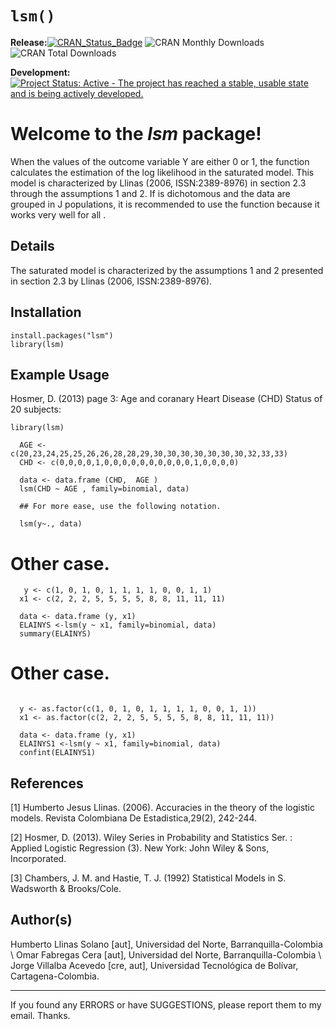 
# `lsm()`

<!-- badges: start -->

**Release:**[![CRAN\_Status\_Badge](https://www.r-pkg.org/badges/version/lsm)](https://cran.r-project.org/package=lsm) ![CRAN Monthly Downloads](https://cranlogs.r-pkg.org/badges/last-month/lsm) ![CRAN
Total Downloads](https://cranlogs.r-pkg.org/badges/grand-total/lsm)


**Development:** [![Project Status: Active - The project has reached a
stable, usable state and is being actively
developed.](https://www.repostatus.org/badges/latest/active.svg)](https://www.repostatus.org/#active)

<!-- badges: end -->


Welcome to the *lsm* package!
=============================

When the values of the outcome variable Y are either 0 or 1, the function calculates the estimation of the log likelihood in the saturated model. This model is characterized by Llinas (2006, ISSN:2389-8976) in section 2.3 through the assumptions 1 and 2. If is dichotomous and the data are grouped in J populations, it is recommended to use the function because it works very well for all .

Details
-------

The saturated model is characterized by the assumptions 1 and 2 presented in section 2.3 by Llinas (2006, ISSN:2389-8976).


Installation
------------

```{r}
install.packages("lsm")
library(lsm)

```



Example Usage
-------------

Hosmer, D. (2013) page 3: Age and coranary Heart Disease (CHD) Status of 20 subjects:


```{r}
library(lsm)

  AGE <- c(20,23,24,25,25,26,26,28,28,29,30,30,30,30,30,30,30,32,33,33)
  CHD <- c(0,0,0,0,1,0,0,0,0,0,0,0,0,0,0,1,0,0,0,0)
  
  data <- data.frame (CHD,  AGE )
  lsm(CHD ~ AGE , family=binomial, data)
  
  ## For more ease, use the following notation.
  
  lsm(y~., data)
```

 # Other case.

``` {r}
   y <- c(1, 0, 1, 0, 1, 1, 1, 1, 0, 0, 1, 1)
  x1 <- c(2, 2, 2, 5, 5, 5, 5, 8, 8, 11, 11, 11)
 
  data <- data.frame (y, x1)
  ELAINYS <-lsm(y ~ x1, family=binomial, data)
  summary(ELAINYS)
```

 # Other case.

```{r}

  y <- as.factor(c(1, 0, 1, 0, 1, 1, 1, 1, 0, 0, 1, 1))
  x1 <- as.factor(c(2, 2, 2, 5, 5, 5, 5, 8, 8, 11, 11, 11))
 
  data <- data.frame (y, x1)
  ELAINYS1 <-lsm(y ~ x1, family=binomial, data)
  confint(ELAINYS1)
```


References
----------

[1]  Humberto Jesus Llinas. (2006). Accuracies in the theory of the logistic models. Revista Colombiana De Estadistica,29(2), 242-244.

[2]  Hosmer, D. (2013). Wiley Series in Probability and Statistics Ser. : Applied Logistic Regression (3). New York: John Wiley & Sons, Incorporated.

[3] Chambers, J. M. and Hastie, T. J. (1992) Statistical Models in S. Wadsworth & Brooks/Cole.


Author(s)
---------


Humberto Llinas Solano [aut], Universidad del Norte, Barranquilla-Colombia \\ Omar Fabregas Cera [aut], Universidad del Norte, Barranquilla-Colombia \\ Jorge Villalba Acevedo [cre, aut], Universidad Tecnológica de Bolívar, Cartagena-Colombia.

----

If you found any ERRORS or have SUGGESTIONS, please report them to my email. Thanks. 

